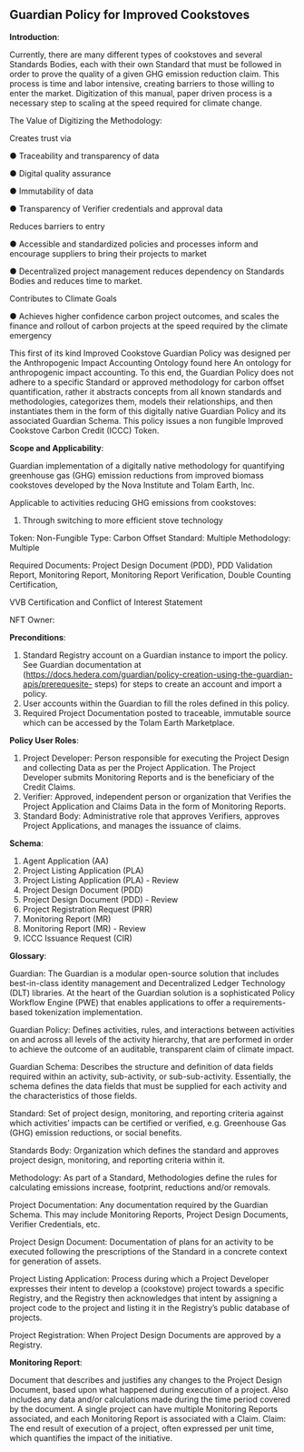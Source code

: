 ## Guardian Policy for Improved Cookstoves

**Introduction**:

Currently, there are many different types of cookstoves and several Standards Bodies, each with their own Standard that must be followed in order to prove the quality of a given GHG emission reduction claim. This process is time and labor intensive, creating barriers to those willing to enter the market. Digitization of this manual, paper driven process is a necessary step to scaling at the speed required for climate change.

The Value of Digitizing the Methodology:

Creates trust via

●	Traceability and transparency of data

●	Digital quality assurance

●	Immutability of data

●	Transparency of Verifier credentials and approval data

Reduces barriers to entry

●	Accessible and standardized policies and processes inform and encourage suppliers to bring their projects to market

●	Decentralized project management reduces dependency on Standards Bodies and reduces time to market.

Contributes to Climate Goals

●	Achieves higher confidence carbon project outcomes, and scales the finance and rollout of carbon projects at the speed required by the climate emergency

This first of its kind Improved Cookstove Guardian Policy was designed per the Anthropogenic Impact Accounting Ontology found here An ontology for anthropogenic impact accounting. To this end, the Guardian Policy does not adhere to a specific Standard or approved methodology for carbon offset quantification, rather it abstracts concepts from all known standards and methodologies, categorizes them, models their relationships, and then instantiates them in the form of this digitally native Guardian Policy and its associated Guardian Schema. This policy issues a non fungible Improved Cookstove Carbon Credit (ICCC) Token.

**Scope and Applicability**:

Guardian implementation of a digitally native methodology for quantifying greenhouse gas (GHG) emission reductions from improved biomass cookstoves developed by the Nova Institute and Tolam Earth, Inc.


Applicable to activities reducing GHG emissions from cookstoves:

1. Through switching to more efficient stove technology

Token: Non-Fungible Type: Carbon Offset Standard: Multiple Methodology: Multiple

Required Documents: Project Design Document (PDD), PDD Validation Report, Monitoring Report, Monitoring Report Verification, Double Counting Certification,

VVB Certification and Conflict of Interest Statement

NFT Owner:

**Preconditions**:
1.	Standard Registry account on a Guardian instance to import the policy. See Guardian documentation at
      (https://docs.hedera.com/guardian/policy-creation-using-the-guardian-apis/prerequesite-
      steps) for steps to create an account and import a policy.
2.	User accounts within the Guardian to fill the roles defined in this policy.
3.	Required Project Documentation posted to traceable, immutable source which can be accessed by the Tolam Earth Marketplace.

**Policy User Roles**:
1.	Project Developer: Person responsible for executing the Project Design and collecting Data as per the Project Application. The Project Developer submits Monitoring Reports and is the beneficiary of the Credit Claims.
2.	Verifier: Approved, independent person or organization that Verifies the Project Application and Claims Data in the form of Monitoring Reports.
3.	Standard Body: Administrative role that approves Verifiers, approves Project Applications, and manages the issuance of claims.

**Schema**:

1.	Agent Application (AA)
2.	Project Listing Application (PLA)
3.	Project Listing Application (PLA) - Review
4.	Project Design Document (PDD)
5.	Project Design Document (PDD) - Review
6.	Project Registration Request (PRR)
7.	Monitoring Report (MR)
8.	Monitoring Report (MR) - Review
9.	ICCC Issuance Request (CIR)

**Glossary**:

Guardian: The Guardian is a modular open-source solution that includes best-in-class identity management and Decentralized Ledger Technology (DLT) libraries. At the heart of the Guardian solution is a sophisticated Policy Workflow Engine (PWE) that enables applications to offer a requirements-based tokenization implementation.

Guardian Policy: Defines activities, rules, and interactions between activities on and across all levels of the activity hierarchy, that are performed in order to achieve the outcome of an auditable, transparent claim of climate impact.

Guardian Schema: Describes the structure and definition of data fields required within an activity, sub-activity, or sub-sub-activity. Essentially, the schema defines the data fields that must be supplied for each activity and the characteristics of those fields.

Standard: Set of project design, monitoring, and reporting criteria against which activities’ impacts can be certified or verified, e.g. Greenhouse Gas (GHG) emission reductions, or social benefits.

Standards Body: Organization which defines the standard and approves project design, monitoring, and reporting criteria within it.

Methodology: As part of a Standard, Methodologies define the rules for calculating emissions increase, footprint, reductions and/or removals.

Project Documentation: Any documentation required by the Guardian Schema. This may include Monitoring Reports, Project Design Documents, Verifier Credentials, etc.

Project Design Document: Documentation of plans for an activity to be executed following the prescriptions of the Standard in a concrete context for generation of assets.

Project Listing Application: Process during which a Project Developer expresses their intent to develop a (cookstove) project towards a specific Registry, and the Registry then acknowledges that intent by assigning a project code to the project and listing it in the Registry’s public database of projects.

Project Registration: When Project Design Documents are approved by a Registry.


**Monitoring Report**:

Document that describes and justifies any changes to the Project Design Document, based upon what happened during execution of a project. Also includes any data and/or calculations made during the time period covered by the document. A single project can have multiple Monitoring Reports associated, and each Monitoring Report is associated with a Claim.
Claim: The end result of execution of a project, often expressed per unit time, which quantifies the impact of the initiative.

